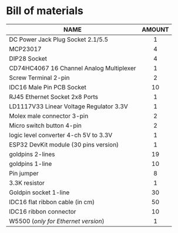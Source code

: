 # Bill of materials

| NAME                                     | AMOUNT |
|------------------------------------------|:------:|
| DC Power Jack Plug Socket 2.1/5.5        |   1    |
| MCP23017                                 |   4    |
| DIP28 Socket                             |   4    |
| CD74HC4067 16 Channel Analog Multiplexer |   1    |
| Screw Terminal 2-pin                     |   2    |
| IDC16 Male Pin PCB Socket                |   10   |
| RJ45 Ethernet Socket 2x8 Ports           |   1    |
| LD1117V33 Linear Voltage Regulator 3.3V  |   1    |
| Molex male connector 3-pin               |   2    |
| Micro switch button 4-pin                |   2    |
| logic level converter 4-ch 5V to 3.3V    |   1    |
| ESP32 DevKit module (30 pins version)    |   1    |
| goldpins 2-lines                         |   19   |
| goldpins 1-line                          |   10   |
| Pin jumper                               |   8    |
| 3.3K resistor                            |   1    |
| Goldpin socket 1-line                    |   30   |
| IDC16 flat ribbon cable (in cm)          |   50   |
| IDC16 ribbon connector                   |   10   |
| W5500 (_only for Ethernet version_)      |   1    |

